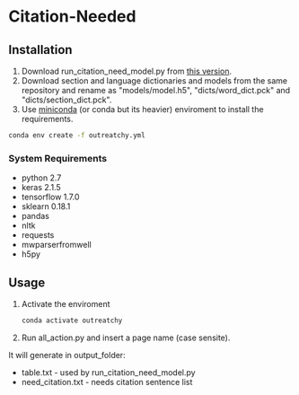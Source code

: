 # Citation-Needed

## Installation 

1. Download run_citation_need_model.py from [this version](https://github.com/mirrys/citation-needed-paper/tree/ef16de6c6165978a55b1bc0a6ba6c9ddc82e0d87).
2. Download section and language dictionaries and models  from the same repository and rename as "models/model.h5", "dicts/word_dict.pck" and  "dicts/section_dict.pck".
3.  Use [miniconda](https://docs.conda.io/en/latest/miniconda.html) (or conda but its heavier) enviroment to install the requirements.

```bash
conda env create -f outreatchy.yml
```



### System Requirements

* python 2.7
* keras 2.1.5
* tensorflow 1.7.0
* sklearn 0.18.1
* pandas
* nltk
* requests
* mwparserfromwell
* h5py

## Usage

1. Activate the enviroment

   ```bash
   conda activate outreatchy
   ```

2. Run all_action.py and insert a page name (case sensite). 

It will generate in output_folder:

* table.txt - used by run_citation_need_model.py
* need_citation.txt - needs citation sentence list 